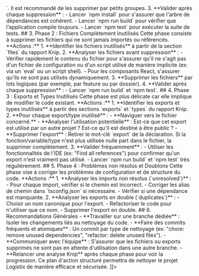 <![CDATA[
# Plan d'Action pour la Correction des Problèmes de Code Mort Identifiés par Knip

## 1. Introduction

Ce document détaille le plan d'action pour corriger les problèmes de code mort identifiés par le rapport Knip (`knip-report.json`). L'objectif est de nettoyer le projet Logistix de manière systématique et sécurisée, en s'assurant de ne casser aucune fonctionnalité.

Le plan est divisé en plusieurs phases, allant des corrections les plus simples et les moins risquées aux plus complexes.

## 2. Phase 1 : Dépendances Inutilisées

Cette phase est la plus simple et la moins risquée. Elle consiste à supprimer les dépendances qui ne sont jamais importées dans le code.

**Actions :**

1.  **Identifier les dépendances inutilisées** à partir de la section `dependencies` et `devDependencies` du rapport Knip.
2.  **Supprimer les dépendances** en utilisant la commande `npm uninstall <package-name>`. Il est recommandé de les supprimer par petits groupes.
3.  **Valider après chaque suppression** :
    -   Lancer `npm install` pour s'assurer que l'arbre de dépendances est cohérent.
    -   Lancer `npm run build` pour vérifier que l'application compile toujours.
    -   Lancer `npm test` pour exécuter la suite de tests.

## 3. Phase 2 : Fichiers Complètement Inutilisés

Cette phase consiste à supprimer les fichiers qui ne sont jamais importés ou référencés.

**Actions :**

1.  **Identifier les fichiers inutilisés** à partir de la section `files` du rapport Knip.
2.  **Analyser les fichiers avant suppression** :
    -   Vérifier rapidement le contenu du fichier pour s'assurer qu'il ne s'agit pas d'un fichier de configuration ou d'un script utilisé de manière implicite (ex: via un `eval` ou un script shell).
    -   Pour les composants React, s'assurer qu'ils ne sont pas utilisés dynamiquement.
3.  **Supprimer les fichiers** par lots logiques (par exemple, par feature ou par dossier).
4.  **Valider après chaque suppression** :
    -   Lancer `npm run build` et `npm test`.

## 4. Phase 3 : Exports et Types Inutilisés

Cette phase est plus délicate car elle implique de modifier le code existant.

**Actions :**

1.  **Identifier les exports et types inutilisés** à partir des sections `exports` et `types` du rapport Knip.
2.  **Pour chaque export/type inutilisé** :
    -   **Naviguer vers le fichier concerné.**
    -   **Analyser l'utilisation potentielle** : Est-ce que cet export est utilisé par un autre projet ? Est-ce qu'il est destiné à être public ?
    -   **Supprimer l'export** : Retirer le mot-clé `export` de la déclaration. Si la fonction/variable/type n'est plus utilisée nulle part dans le fichier, la supprimer complètement.
3.  **Valider fréquemment** :
    -   Utiliser les fonctionnalités de l'IDE (ex: "Find all references") pour confirmer qu'un export n'est vraiment pas utilisé.
    -   Lancer `npm run build` et `npm test` très régulièrement.

## 5. Phase 4 : Problèmes non résolus et Doublons

Cette phase vise à corriger les problèmes de configuration et de structure du code.

**Actions :**

1.  **Analyser les imports non résolus (`unresolved`)** :
    -   Pour chaque import, vérifier si le chemin est incorrect.
    -   Corriger les alias de chemin dans `tsconfig.json` si nécessaire.
    -   Vérifier si une dépendance est manquante.
2.  **Analyser les exports en double (`duplicates`)** :
    -   Choisir un nom canonique pour l'export.
    -   Refactoriser le code pour n'utiliser que ce nom.
    -   Supprimer l'export en double.

## 6. Recommandations Générales

-   **Travailler sur une branche dédiée** : Isoler les changements liés au nettoyage du code.
-   **Faire des commits fréquents et atomiques** : Un commit par type de nettoyage (ex: "chore: remove unused dependencies", "refactor: delete unused files").
-   **Communiquer avec l'équipe** : S'assurer que les fichiers ou exports supprimés ne sont pas en attente d'utilisation dans une autre branche.
-   **Relancer une analyse Knip** après chaque phase pour voir la progression.

Ce plan d'action structuré permettra de nettoyer le projet Logistix de manière efficace et sécurisée.
]]>